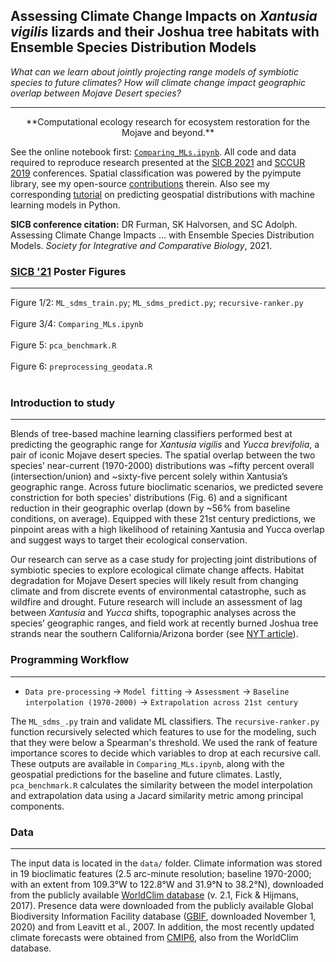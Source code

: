 ## Assessing Climate Change Impacts on *Xantusia vigilis* lizards and their Joshua tree habitats with Ensemble Species Distribution Models

*What can we learn about jointly projecting range models of symbiotic species to future climates? How will climate change impact geographic overlap between Mojave Desert species?*

---

<center>**Computational ecology research for ecosystem restoration for the Mojave and beyond.**</center>

See the online notebook first: [`Comparing_MLs.ipynb`](https://nbviewer.jupyter.org/github/daniel-furman/ensemble-climate-projections/blob/main/Comparing_MLs.ipynb). All code and data required to reproduce research presented at the [SICB 2021](https://sicbannualmeeting.pathable.co/meetings/virtual/b5bEwkdpSNA3kaCLq) and [SCCUR 2019](https://drive.google.com/file/d/114wmqQgjkc5DHLQmVI19AvlTw4K_daYQ/view?usp=sharing) conferences. Spatial classification was powered by the pyimpute library, see my open-source [contributions](https://github.com/perrygeo/pyimpute/pull/21) therein. Also see my corresponding <a target="_blank" rel="noopener noreferrer" href="https://daniel-furman.github.io/py-sdms-tutorial/"> tutorial</a> on predicting geospatial distributions with machine learning models in Python.

**SICB conference citation:** DR Furman, SK Halvorsen, and SC Adolph. Assessing Climate Change Impacts … with Ensemble Species Distribution Models. *Society for Integrative and Comparative Biology*, 2021.

### [SICB '21](https://sicbannualmeeting.pathable.co/meetings/virtual/b5bEwkdpSNA3kaCLq) Poster Figures

---

Figure 1/2: `ML_sdms_train.py`; `ML_sdms_predict.py`; `recursive-ranker.py` <br><br>
Figure 3/4: `Comparing_MLs.ipynb` <br><br>
Figure 5: `pca_benchmark.R` <br><br>
Figure 6: `preprocessing_geodata.R` <br><br>


### Introduction to study
---

Blends of tree-based machine learning classifiers performed best at predicting the geographic range for *Xantusia vigilis* and *Yucca brevifolia*, a pair of iconic Mojave desert species. The spatial overlap between the two species’ near-current (1970-2000) distributions was ~fifty percent overall (intersection/union) and ~sixty-five percent solely within Xantusia’s geographic range. Across future bioclimatic scenarios, we predicted severe constriction for both species' distributions (Fig. 6) and a significant reduction in their geographic overlap (down by ~56% from baseline conditions, on average). Equipped with these 21st century predictions, we pinpoint areas with a high likelihood of retaining Xantusia and Yucca overlap and suggest ways to target their ecological conservation.

Our research can serve as a case study for projecting joint distributions of symbiotic species to explore ecological climate change affects. Habitat degradation for Mojave Desert species will likely result from changing climate and from discrete events of environmental catastrophe, such as wildfire and drought. Future research will include an assessment of lag between *Xantusia* and *Yucca* shifts, topographic analyses across the species’ geographic ranges, and field work at recently burned
Joshua tree strands near the southern California/Arizona border (see [NYT article](https://www.nytimes.com/interactive/2020/12/09/climate/redwood-sequoia-tree-fire.html?)).



### Programming Workflow

---

* `Data pre-processing` -> `Model fitting` -> `Assessment` -> `Baseline interpolation (1970-2000)` -> `Extrapolation across 21st century`

The `ML_sdms_.py` train and validate ML classifiers. The `recursive-ranker.py` function recursively selected which features to use for the modeling, such that they were below a Spearman's threshold. We used the rank of feature importance scores to decide which variables to drop at each recursive call. These outputs are available in `Comparing_MLs.ipynb`, along with the geospatial predictions for the baseline and future climates. Lastly, `pca_benchmark.R` calculates the similarity between the model interpolation and extrapolation data using a Jacard similarity metric among principal components. 


### Data

---

The input data is located in the `data/` folder. Climate information was stored in 19 bioclimatic features (2.5 arc-minute resolution; baseline 1970-2000; with an extent from 109.3°W to 122.8°W and 31.9°N to 38.2°N), downloaded from the publicly available [WorldClim database](https://www.worldclim.org) (v. 2.1, Fick & Hijmans, 2017). Presence data were downloaded from the publicly available Global Biodiversity Information Facility database ([GBIF](https://www.gbif.org), downloaded November 1, 2020) and from Leavitt et al., 2007. In addition, the most recently updated climate forecasts were obtained from [CMIP6](https://www.worldclim.org/data/cmip6/cmip6_clim2.5m.html), also from the WorldClim database. 


